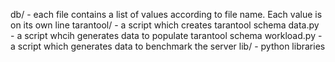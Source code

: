 db/  - each file contains a list of values according to file name. Each value is on its own line
tarantool/ - a script which creates tarantool schema
data.py - a script whcih generates data to populate tarantool schema
workload.py - a script which generates data to benchmark the server
lib/ - python libraries
